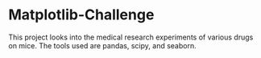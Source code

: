# Matplotlib-Challenge
This project looks into the medical research experiments of various drugs on mice. The tools used are pandas, scipy, and seaborn.
